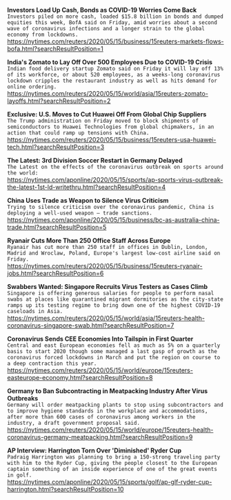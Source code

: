 **Investors Load Up Cash, Bonds as COVID-19 Worries Come Back**\
`Investors piled on more cash, loaded $15.8 billion in bonds and dumped equities this week, BofA said on Friday, amid worries about a second wave of coronavirus infections and a longer strain to the global economy from lockdowns.`\
https://nytimes.com/reuters/2020/05/15/business/15reuters-markets-flows-bofa.html?searchResultPosition=1

**India's Zomato to Lay Off Over 500 Employees Due to COVID-19 Crisis**\
`Indian food delivery startup Zomato said on Friday it will lay off 13% of its workforce, or about 520 employees, as a weeks-long coronavirus lockdown cripples the restaurant industry as well as hits demand for online ordering.`\
https://nytimes.com/reuters/2020/05/15/world/asia/15reuters-zomato-layoffs.html?searchResultPosition=2

**Exclusive: U.S. Moves to Cut Huawei Off From Global Chip Suppliers**\
`The Trump administration on Friday moved to block shipments of semiconductors to Huawei Technologies from global chipmakers, in an action that could ramp up tensions with China.`\
https://nytimes.com/reuters/2020/05/15/business/15reuters-usa-huawei-tech.html?searchResultPosition=3

**The Latest: 3rd Division Soccer Restart in Germany Delayed**\
`The Latest on the effects of the coronavirus outbreak on sports around the world:`\
https://nytimes.com/aponline/2020/05/15/sports/ap-sports-virus-outbreak-the-latest-1st-ld-writethru.html?searchResultPosition=4

**China Uses Trade as Weapon to Silence Virus Criticism**\
`Trying to silence criticism over the coronavirus pandemic, China is deploying a well-used weapon — trade sanctions.`\
https://nytimes.com/aponline/2020/05/15/business/bc-as-australia-china-trade.html?searchResultPosition=5

**Ryanair Cuts More Than 250 Office Staff Across Europe**\
`Ryanair has cut more than 250 staff in offices in Dublin, London, Madrid and Wroclaw, Poland, Europe's largest low-cost airline said on Friday.`\
https://nytimes.com/reuters/2020/05/15/business/15reuters-ryanair-jobs.html?searchResultPosition=6

**Swabbers Wanted: Singapore Recruits Virus Testers as Cases Climb**\
`Singapore is offering generous salaries for people to perform nasal swabs at places like quarantined migrant dormitories as the city-state ramps up its testing regime to bring down one of the highest COVID-19 caseloads in Asia. `\
https://nytimes.com/reuters/2020/05/15/world/asia/15reuters-health-coronavirus-singapore-swab.html?searchResultPosition=7

**Coronavirus Sends CEE Economies Into Tailspin in First Quarter**\
`Central and east European economies fell as much as 5% on a quarterly basis to start 2020 though some managed a last gasp of growth as the coronavirus forced lockdowns in March and put the region on course to a deep contraction this year.`\
https://nytimes.com/reuters/2020/05/15/world/europe/15reuters-easteurope-economy.html?searchResultPosition=8

**Germany to Ban Subcontracting in Meatpacking Industry After Virus Outbreaks**\
`Germany will order meatpacking plants to stop using subcontractors and to improve hygiene standards in the workplace and accommodations, after more than 600 cases of coronavirus among workers in the industry, a draft government proposal said.`\
https://nytimes.com/reuters/2020/05/15/world/europe/15reuters-health-coronavirus-germany-meatpacking.html?searchResultPosition=9

**AP Interview: Harrington Torn Over 'Diminished' Ryder Cup**\
`Padraig Harrington was planning to bring a 150-strong traveling party with him to the Ryder Cup, giving the people closest to the European captain something of an inside experience of one of the great events in golf.`\
https://nytimes.com/aponline/2020/05/15/sports/golf/ap-glf-ryder-cup-harrington.html?searchResultPosition=10

